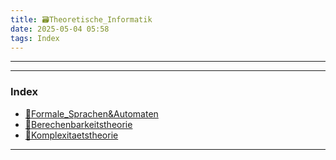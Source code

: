 ```yaml
---
title: 🗃️Theoretische_Informatik
date: 2025-05-04 05:58
tags: Index
--- 
```


---

---

### Index


- [📁Formale_Sprachen&Automaten](📁Formale_Sprachen&Automaten) 
- [📁Berechenbarkeitstheorie](📁Berechenbarkeitstheorie)
- [📁Komplexitaetstheorie](📁Komplexitaetstheorie)
 
---
 
